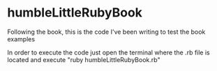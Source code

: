 humbleLittleRubyBook
====================

Following the book, this is the code I've been writing to test the book examples 

In order to execute the code just open the terminal where the .rb file is located and execute "ruby humbleLittleRubyBook.rb"
